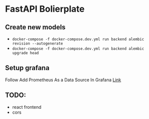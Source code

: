 # FastAPI Bolierplate

## Create new models

- `docker-compose -f docker-compose.dev.yml run backend alembic revision --autogenerate`
- `docker-compose -f docker-compose.dev.yml run backend alembic upgrade head`

## Setup grafana

Follow Add Prometheus As a Data Source In Grafana [Link](https://flower.readthedocs.io/en/latest/prometheus-integration.html#celery-flower-prometheus-grafana-integration-guide)

## TODO:

- react frontend
- cors

